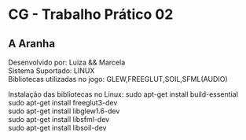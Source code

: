 # CG - Trabalho Prático 02

<h2>A Aranha</h2>

Desenvolvido por: Luiza && Marcela <br>
Sistema Suportado: LINUX <br>
Bibliotecas utilizadas no jogo: GLEW,FREEGLUT,SOIL,SFML(AUDIO) <br>

Instalação das bibliotecas no Linux: 
  	sudo apt-get install build-essential <br>
	sudo apt-get install freeglut3-dev <br>
  	sudo apt-get install libglew1.6-dev <br>
	sudo apt-get install libsfml-dev <br>
	sudo apt-get install libsoil-dev <br>
